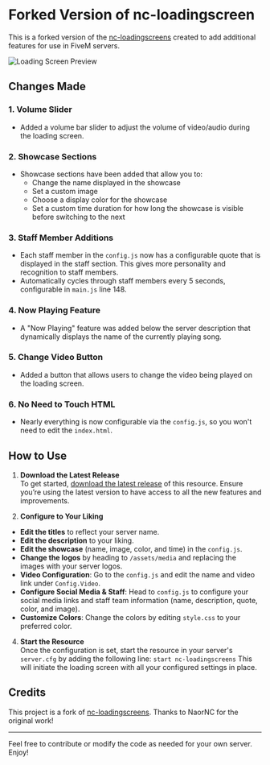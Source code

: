 # Forked Version of nc-loadingscreen

This is a forked version of the [nc-loadingscreens](https://github.com/NaorNC/nc-loadingscreens) created to add additional features for use in FiveM servers.

![Loading Screen Preview](https://r2.fivemanage.com/3oi2OE5yiZtZvh9LYIqUE/images/Preview.png)

## Changes Made

### 1. **Volume Slider**
- Added a volume bar slider to adjust the volume of video/audio during the loading screen.

### 2. **Showcase Sections**
- Showcase sections have been added that allow you to:
  - Change the name displayed in the showcase
  - Set a custom image
  - Choose a display color for the showcase
  - Set a custom time duration for how long the showcase is visible before switching to the next

### 3. **Staff Member Additions**
- Each staff member in the `config.js` now has a configurable quote that is displayed in the staff section. This gives more personality and recognition to staff members.
- Automatically cycles through staff members every 5 seconds, configurable in `main.js` line 148.

### 4. **Now Playing Feature**
- A "Now Playing" feature was added below the server description that dynamically displays the name of the currently playing song.

### 5. **Change Video Button**
- Added a button that allows users to change the video being played on the loading screen.

### 6. **No Need to Touch HTML**
- Nearly everything is now configurable via the `config.js`, so you won't need to edit the `index.html`.

## How to Use

1. **Download the Latest Release**  
   To get started, [download the latest release](https://github.com/Traziier1/nc-loadingscreen/releases/latest) of this resource. Ensure you’re using the latest version to have access to all the new features and improvements.

2. **Configure to Your Liking**  
- **Edit the titles** to reflect your server name.
- **Edit the description** to your liking.
- **Edit the showcase** (name, image, color, and time) in the `config.js`.
- **Change the logos** by heading to `/assets/media` and replacing the images with your server logos.
- **Video Configuration**: Go to the `config.js` and edit the name and video link under `Config.Video`.
- **Configure Social Media & Staff**: Head to `config.js` to configure your social media links and staff team information (name, description, quote, color, and image).
- **Customize Colors**: Change the colors by editing `style.css` to your preferred color.
   
4. **Start the Resource**  
   Once the configuration is set, start the resource in your server's `server.cfg` by adding the following line: ```start nc-loadingscreens``` This will initiate the loading screen with all your configured settings in place.

## Credits

This project is a fork of [nc-loadingscreens](https://github.com/NaorNC/nc-loadingscreens). Thanks to NaorNC for the original work!

---

Feel free to contribute or modify the code as needed for your own server. Enjoy!
